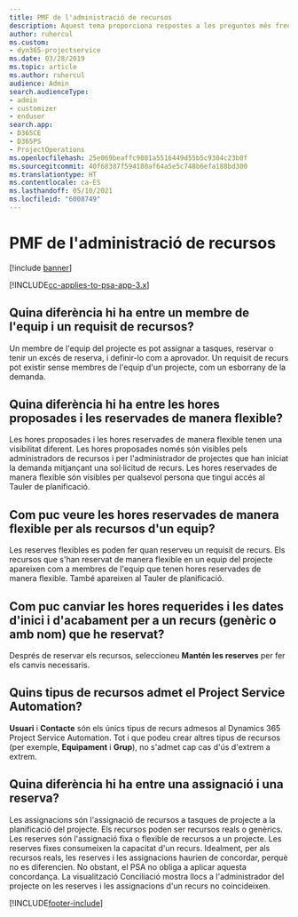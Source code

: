 ```yaml
---
title: PMF de l'administració de recursos
description: Aquest tema proporciona respostes a les preguntes més freqüents sobre l'administració de recursos.
author: ruhercul
ms.custom:
- dyn365-projectservice
ms.date: 03/28/2019
ms.topic: article
ms.author: ruhercul
audience: Admin
search.audienceType:
- admin
- customizer
- enduser
search.app:
- D365CE
- D365PS
- ProjectOperations
ms.openlocfilehash: 25e069beaffc9081a5516449d55b5c9304c23b0f
ms.sourcegitcommit: 40f68387f594180af64a5e5c748b6efa188bd300
ms.translationtype: HT
ms.contentlocale: ca-ES
ms.lasthandoff: 05/10/2021
ms.locfileid: "6008749"
---
```

# <a name="resource-management-faq"></a>PMF de l'administració de recursos

[!include [banner](../includes/psa-now-project-operations.md)]

[!INCLUDE[cc-applies-to-psa-app-3.x](../includes/cc-applies-to-psa-app-3x.md)]

## <a name="what-is-the-difference-between-a-team-member-and-a-resource-requirement"></a>Quina diferència hi ha entre un membre de l'equip i un requisit de recursos?

Un membre de l'equip del projecte es pot assignar a tasques, reservar o tenir un excés de reserva, i definir-lo com a aprovador. Un requisit de recurs pot existir sense membres de l'equip d'un projecte, com un esborrany de la demanda. 

## <a name="what-is-the-difference-between-proposed-and-soft-booked-hours"></a>Quina diferència hi ha entre les hores proposades i les reservades de manera flexible?

Les hores proposades i les hores reservades de manera flexible tenen una visibilitat diferent. Les hores proposades només són visibles pels administradors de recursos i per l'administrador de projectes que han iniciat la demanda mitjançant una sol·licitud de recurs. Les hores reservades de manera flexible són visibles per qualsevol persona que tingui accés al Tauler de planificació.

## <a name="how-can-i-see-the-soft-booked-hours-for-resources-on-a-team"></a>Com puc veure les hores reservades de manera flexible per als recursos d'un equip?

Les reserves flexibles es poden fer quan reserveu un requisit de recurs. Els recursos que s'han reservat de manera flexible en un equip del projecte apareixen com a membres de l'equip que tenen hores reservades de manera flexible. També apareixen al Tauler de planificació.

## <a name="how-do-i-change-the-required-hours-and-the-start-and-end-dates-for-a-resource-generic-or-named-that-i-booked"></a>Com puc canviar les hores requerides i les dates d'inici i d'acabament per a un recurs (genèric o amb nom) que he reservat?

Després de reservar els recursos, seleccioneu **Mantén les reserves** per fer els canvis necessaris.

## <a name="what-resources-types-does-project-service-automation-support"></a>Quins tipus de recursos admet el Project Service Automation?

**Usuari** i **Contacte** són els únics tipus de recurs admesos al Dynamics 365 Project Service Automation. Tot i que podeu crear altres tipus de recursos (per exemple, **Equipament** i **Grup**), no s'admet cap cas d'ús d'extrem a extrem.

## <a name="what-is-the-difference-between-an-assignment-and-a-booking"></a>Quina diferència hi ha entre una assignació i una reserva?

Les assignacions són l'assignació de recursos a tasques de projecte a la planificació del projecte. Els recursos poden ser recursos reals o genèrics. Les reserves són l'assignació fixa o flexible de recursos a un projecte. Les reserves fixes consumeixen la capacitat d'un recurs. Idealment, per als recursos reals, les reserves i les assignacions haurien de concordar, perquè no es diferencien. No obstant, el PSA no obliga a aplicar aquesta concordança. La visualització Conciliació mostra llocs a l'administrador del projecte on les reserves i les assignacions d'un recurs no coincideixen.


[!INCLUDE[footer-include](../includes/footer-banner.md)]